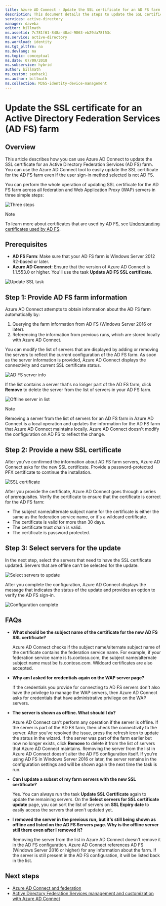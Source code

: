 ```yaml
---
title: Azure AD Connect - Update the SSL certificate for an AD FS farm | Microsoft Docs
description: This document details the steps to update the SSL certificate of an AD FS farm by using Azure AD Connect.
services: active-directory
manager: daveba
editor: billmath
ms.assetid: 7c781f61-848a-48ad-9863-eb29da78f53c
ms.service: active-directory
ms.workload: identity
ms.tgt_pltfrm: na
ms.devlang: na
ms.topic: conceptual
ms.date: 07/09/2018
ms.subservice: hybrid
author: billmath
ms.custom: seohack1
ms.author: billmath
ms.collection: M365-identity-device-management
---
```


# Update the SSL certificate for an Active Directory Federation Services (AD FS) farm

## Overview
This article describes how you can use Azure AD Connect to update the SSL certificate for an Active Directory Federation Services (AD FS) farm. You can use the Azure AD Connect tool to easily update the SSL certificate for the AD FS farm even if the user sign-in method selected is not AD FS.

You can perform the whole operation of updating SSL certificate for the AD FS farm across all federation and Web Application Proxy (WAP) servers in three simple steps:

![Three steps](./media/how-to-connect-fed-ssl-update/threesteps.png)


>[!NOTE]
>To learn more about certificates that are used by AD FS, see [Understanding certificates used by AD FS](https://technet.microsoft.com/library/cc730660.aspx).

## Prerequisites

* **AD FS Farm**: Make sure that your AD FS farm is Windows Server 2012 R2-based or later.
* **Azure AD Connect**: Ensure that the version of Azure AD Connect is 1.1.553.0 or higher. You'll use the task **Update AD FS SSL certificate**.

![Update SSL task](./media/how-to-connect-fed-ssl-update/updatessltask.png)

## Step 1: Provide AD FS farm information

Azure AD Connect attempts to obtain information about the AD FS farm automatically by:
1. Querying the farm information from AD FS (Windows Server 2016 or later).
2. Referencing the information from previous runs, which are stored locally with Azure AD Connect.

You can modify the list of servers that are displayed by adding or removing the servers to reflect the current configuration of the AD FS farm. As soon as the server information is provided, Azure AD Connect displays the connectivity and current SSL certificate status.

![AD FS server info](./media/how-to-connect-fed-ssl-update/adfsserverinfo.png)

If the list contains a server that's no longer part of the AD FS farm, click **Remove** to delete the server from the list of servers in your AD FS farm.

![Offline server in list](./media/how-to-connect-fed-ssl-update/offlineserverlist.png)

>[!NOTE]
> Removing a server from the list of servers for an AD FS farm in Azure AD Connect is a local operation and updates the information for the AD FS farm that Azure AD Connect maintains locally. Azure AD Connect doesn't modify the configuration on AD FS to reflect the change.    

## Step 2: Provide a new SSL certificate

After you've confirmed the information about AD FS farm servers, Azure AD Connect asks for the new SSL certificate. Provide a password-protected PFX certificate to continue the installation.

![SSL certificate](./media/how-to-connect-fed-ssl-update/certificate.png)

After you provide the certificate, Azure AD Connect goes through a series of prerequisites. Verify the certificate to ensure that the certificate is correct for the AD FS farm:

-	The subject name/alternate subject name for the certificate is either the same as the federation service name, or it's a wildcard certificate.
-	The certificate is valid for more than 30 days.
-	The certificate trust chain is valid.
-	The certificate is password protected.

## Step 3: Select servers for the update

In the next step, select the servers that need to have the SSL certificate updated. Servers that are offline can't be selected for the update.

![Select servers to update](./media/how-to-connect-fed-ssl-update/selectservers.png)

After you complete the configuration, Azure AD Connect displays the message that indicates the status of the update and provides an option to verify the AD FS sign-in.

![Configuration complete](./media/how-to-connect-fed-ssl-update/configurecomplete.png)   

## FAQs

* **What should be the subject name of the certificate for the new AD FS SSL certificate?**

    Azure AD Connect checks if the subject name/alternate subject name of the certificate contains the federation service name. For example, if your federation service name is fs.contoso.com, the subject name/alternate subject name must be fs.contoso.com.  Wildcard certificates are also accepted.

* **Why am I asked for credentials again on the WAP server page?**

    If the credentials you provide for connecting to AD FS servers don't also have the privilege to manage the WAP servers, then Azure AD Connect asks for credentials that have administrative privilege on the WAP servers.

* **The server is shown as offline. What should I do?**

    Azure AD Connect can't perform any operation if the server is offline. If the server is part of the AD FS farm, then check the connectivity to the server. After you've resolved the issue, press the refresh icon to update the status in the wizard. If the server was part of the farm earlier but now no longer exists, click **Remove** to delete it from the list of servers that Azure AD Connect maintains. Removing the server from the list in Azure AD Connect doesn't alter the AD FS configuration itself. If you're using AD FS in Windows Server 2016 or later, the server remains in the configuration settings and will be shown again the next time the task is run.

* **Can I update a subset of my farm servers with the new SSL certificate?**

    Yes. You can always run the task **Update SSL Certificate** again to update the remaining servers. On the **Select servers for SSL certificate update** page, you can sort the list of servers on **SSL Expiry date** to easily access the servers that aren't updated yet.

* **I removed the server in the previous run, but it's still being shown as offline and listed on the AD FS Servers page. Why is the offline server still there even after I removed it?**

    Removing the server from the list in Azure AD Connect doesn't remove it in the AD FS configuration. Azure AD Connect references AD FS (Windows Server 2016 or higher) for any information about the farm. If the server is still present in the AD FS configuration, it will be listed back in the list.  

## Next steps

- [Azure AD Connect and federation](how-to-connect-fed-whatis.md)
- [Active Directory Federation Services management and customization with Azure AD Connect](how-to-connect-fed-management.md)

